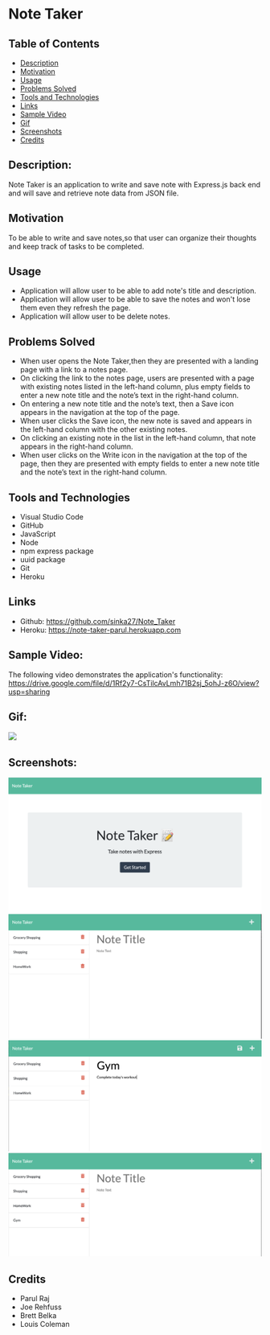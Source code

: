# Note Taker
## Table of Contents 
  - [Description](#description)
  - [Motivation](#motivation)
  - [Usage](#usage)
  - [Problems Solved](#problems-solved)
  - [Tools and Technologies](#tools-and-technologies)
  - [Links](#links)
  - [Sample Video](#sample-video)
  - [Gif](#gif)
  - [Screenshots](#screenshot)
  - [Credits](#credits)

## Description:
Note Taker is an application to write and save note with Express.js back end and will save and retrieve note data from JSON file.

## Motivation
To be able to write and save notes,so that user can organize their thoughts and keep track of tasks to be completed.

## Usage
* Application will allow user to be able to add note's title and description.
* Application will allow user to be able to save the notes and won't lose them even they refresh the page.
* Application will allow user to be delete notes.

## Problems Solved
* When user opens the Note Taker,then they are presented with a landing page with a link to a notes page.
* On clicking the link to the notes page, users are presented with a page with existing notes listed in the left-hand column, plus empty fields to enter a new note title and the note’s text in the right-hand column.
* On entering a new note title and the note’s text, then a Save icon appears in the navigation at the top of the page.
* When user clicks the Save icon, the new note is saved and appears in the left-hand column with the other existing notes.
* On clicking an existing note in the list in the left-hand column, that note appears in the right-hand column.
* When user clicks on the Write icon in the navigation at the top of the page, then they are presented with empty fields to enter a new note title and the note’s text in the right-hand column.

## Tools and Technologies
  * Visual Studio Code
  * GitHub
  * JavaScript
  * Node
  * npm express package
  * uuid package
  * Git
  * Heroku

## Links
* Github: https://github.com/sinka27/Note_Taker
* Heroku: https://note-taker-parul.herokuapp.com

## Sample Video:
The following video demonstrates the application's functionality:
  https://drive.google.com/file/d/1Rf2y7-CsTilcAvLmh71B2sj_5ohJ-z6O/view?usp=sharing

## Gif:

![](./public/assets/images/Notetaker.gif)
 
## Screenshots:

![](./public/assets/images/Main.png)
![](./public/assets/images/Existing.png)
![](./public/assets/images/newNote.png)
![](./public/assets/images/savenewNote.png)

## Credits
* Parul Raj
* Joe Rehfuss
* Brett Belka
* Louis Coleman